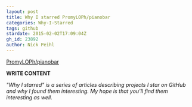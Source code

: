 ```yaml
---
layout: post
title: Why I starred PromyLOPh/pianobar
categories: Why-I-Starred
tags: github
stardate: 2015-02-02T17:09:04Z
gh_id: 23892
author: Nick Peihl
---
```


[PromyLOPh/pianobar](https://github.com/PromyLOPh/pianobar)

**WRITE CONTENT**

*"Why I starred" is a series of articles describing projects I star on GitHub and why I found them interesting. My hope is that you'll find them interesting as well.*

